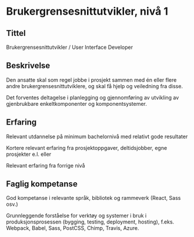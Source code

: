 # Brukergrensesnittutvikler, nivå 1

## Tittel

Brukergrensesnittutvikler / User Interface Developer

## Beskrivelse

Den ansatte skal som regel jobbe i prosjekt sammen med én eller flere andre brukergrensesnittutviklere, og skal få hjelp og veiledning fra disse.

Det forventes deltagelse i planlegging og gjennomføring av utvikling av gjenbrukbare enkeltkomponenter og komponentsystemer.

## Erfaring

Relevant utdannelse på minimum bachelornivå med relativt gode resultater

Kortere relevant erfaring fra prosjektoppgaver, deltidsjobber, egne prosjekter e.l.
eller

Relevant erfaring fra forrige nivå

## Faglig kompetanse

God kompetanse i relevante språk, bibliotek og rammeverk (React, Sass osv.)

Grunnleggende forståelse for verktøy og systemer i bruk i produksjonsprosessen (bygging, testing, deployment, hosting), f.eks. Webpack, Babel, Sass, PostCSS, Chimp, Travis, Azure.

